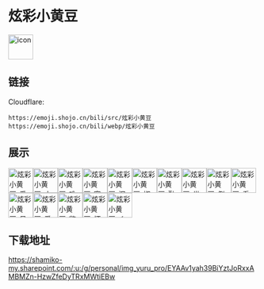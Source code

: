 # 炫彩小黄豆
<img src="https://emoji.shojo.cn/bili/src/炫彩小黄豆/icon.png" width="50" height="50" alt="icon">

## 链接
Cloudflare:
```
https://emoji.shojo.cn/bili/src/炫彩小黄豆
https://emoji.shojo.cn/bili/webp/炫彩小黄豆
```
## 展示
<img src="https://emoji.shojo.cn/bili/src/炫彩小黄豆/炫彩小黄豆-番茄头.png" width="50" height="50" alt="炫彩小黄豆-番茄头"><img src="https://emoji.shojo.cn/bili/src/炫彩小黄豆/炫彩小黄豆-小脸通黄.png" width="50" height="50" alt="炫彩小黄豆-小脸通黄"><img src="https://emoji.shojo.cn/bili/src/炫彩小黄豆/炫彩小黄豆-难受.png" width="50" height="50" alt="炫彩小黄豆-难受"><img src="https://emoji.shojo.cn/bili/src/炫彩小黄豆/炫彩小黄豆-寒心.png" width="50" height="50" alt="炫彩小黄豆-寒心"><img src="https://emoji.shojo.cn/bili/src/炫彩小黄豆/炫彩小黄豆-泪洒当场.png" width="50" height="50" alt="炫彩小黄豆-泪洒当场"><img src="https://emoji.shojo.cn/bili/src/炫彩小黄豆/炫彩小黄豆-椒绿.png" width="50" height="50" alt="炫彩小黄豆-椒绿"><img src="https://emoji.shojo.cn/bili/src/炫彩小黄豆/炫彩小黄豆-融化啦.png" width="50" height="50" alt="炫彩小黄豆-融化啦"><img src="https://emoji.shojo.cn/bili/src/炫彩小黄豆/炫彩小黄豆-世界和平.png" width="50" height="50" alt="炫彩小黄豆-世界和平"><img src="https://emoji.shojo.cn/bili/src/炫彩小黄豆/炫彩小黄豆-倒莓.png" width="50" height="50" alt="炫彩小黄豆-倒莓"><img src="https://emoji.shojo.cn/bili/src/炫彩小黄豆/炫彩小黄豆-看着你.png" width="50" height="50" alt="炫彩小黄豆-看着你"><img src="https://emoji.shojo.cn/bili/src/炫彩小黄豆/炫彩小黄豆-呆.png" width="50" height="50" alt="炫彩小黄豆-呆"><img src="https://emoji.shojo.cn/bili/src/炫彩小黄豆/炫彩小黄豆-爱.png" width="50" height="50" alt="炫彩小黄豆-爱"><img src="https://emoji.shojo.cn/bili/src/炫彩小黄豆/炫彩小黄豆-憋住.png" width="50" height="50" alt="炫彩小黄豆-憋住"><img src="https://emoji.shojo.cn/bili/src/炫彩小黄豆/炫彩小黄豆-坏心思.png" width="50" height="50" alt="炫彩小黄豆-坏心思"><img src="https://emoji.shojo.cn/bili/src/炫彩小黄豆/炫彩小黄豆-彳亍.png" width="50" height="50" alt="炫彩小黄豆-彳亍">

## 下载地址

https://shamiko-my.sharepoint.com/:u:/g/personal/img_yuru_pro/EYAAv1yah39BiYztJoRxxAMBMZn-HzwZfeDyTRxMWtiEBw